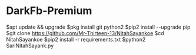 # DarkFb-Premium
$apt update && upgrade
$pkg install git python2
$pip2 install --upgrade pip
$git clone https://github.com/Mr-Thirteen-13/NitahSayankoe
$cd NitahSayankoe
$pip2 install -r requirements.txt
$python2 SariNitahSayank.py
